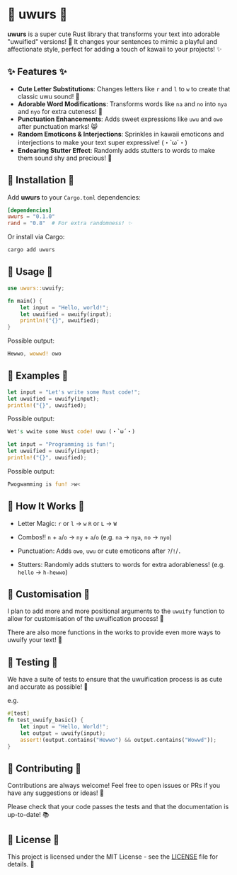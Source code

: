 # 🌸 uwurs 🌸

**uwurs** is a super cute Rust library that transforms your text into adorable "uwuified" versions! 🥰 It changes your sentences to mimic a playful and affectionate style, perfect for adding a touch of kawaii to your projects! ✨

## ✨ Features ✨

- **Cute Letter Substitutions**: Changes letters like `r` and `l` to `w` to create that classic uwu sound! 💖
- **Adorable Word Modifications**: Transforms words like `na` and `no` into `nya` and `nyo` for extra cuteness! 🥺
- **Punctuation Enhancements**: Adds sweet expressions like `uwu` and `owo` after punctuation marks! 😸
- **Random Emoticons & Interjections**: Sprinkles in kawaii emoticons and interjections to make your text super expressive! (・`ω´・)
- **Endearing Stutter Effect**: Randomly adds stutters to words to make them sound shy and precious! 🥰

## 🌷 Installation 🌷

Add **uwurs** to your `Cargo.toml` dependencies:

```toml
[dependencies]
uwurs = "0.1.0"
rand = "0.8"  # For extra randomness! ✨
```

Or install via Cargo:

```sh
cargo add uwurs
```

## 🍡 Usage 🍡

```rust
use uwurs::uwuify;

fn main() {
    let input = "Hello, world!";
    let uwuified = uwuify(input);
    println!("{}", uwuified);
}
```

Possible output:

```rust
Hewwo, wowwd! owo
```

## 🎀 Examples 🎀

```rust
let input = "Let's write some Rust code!";
let uwuified = uwuify(input);
println!("{}", uwuified);
```

Possible output:

```rust
Wet's wwite some Wust code! uwu (・`ω´・)
```
```rust
let input = "Programming is fun!";
let uwuified = uwuify(input);
println!("{}", uwuified);
```

Possible output:

```rust
Pwogwamming is fun! >w<
```

## 🌼 How It Works 🌼

- Letter Magic:
`r` or `l` -> `w`
`R` or `L` -> `W`

- Combos!!
`n` + `a`/`o` -> `ny` + `a`/`o` (e.g. `na` -> `nya`, `no` -> `nyo`)

- Punctuation:
Adds `owo`, `uwu` or cute emoticons after `?`/`!`/`.`

- Stutters:
Randomly adds stutters to words for extra adorableness! (e.g. `hello` -> `h-hewwo`)

## 🌸 Customisation 🌸

I plan to add more and more positional arguments to the `uwuify` function to allow for customisation of the uwuification process! 🌟

There are also more functions in the works to provide even more ways to uwuify your text! 🥰

## 💖 Testing 💖

We have a suite of tests to ensure that the uwuification process is as cute and accurate as possible! 🌈

e.g.

```rust
#[test]
fn test_uwuify_basic() {
    let input = "Hello, World!";
    let output = uwuify(input);
    assert!(output.contains("Hewwo") && output.contains("Wowwd"));
}
```

## 🌟 Contributing 🌟

Contributions are always welcome! Feel free to open issues or PRs if you have any suggestions or ideas! 🎉

Please check that your code passes the tests and that the documentation is up-to-date! 📚

## 📜 License 📜

This project is licensed under the MIT License - see the [LICENSE](LICENSE) file for details. 🌸
